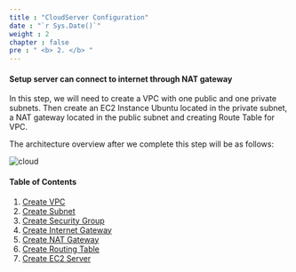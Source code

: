 ```yaml
---
title : "CloudServer Configuration"
date : "`r Sys.Date()`"
weight : 2
chapter : false
pre : " <b> 2. </b> "
---
```


#### Setup server can connect to internet through NAT gateway
In this step, we will need to create a VPC with one public and one private subnets. Then create an EC2 Instance Ubuntu located in the private subnet, a NAT gateway located in the public subnet
and creating Route Table for VPC.

The architecture overview after we complete this step will be as follows:

![cloud](/images/2.cloudserver/cloud-01.png)

#### Table of Contents
1. [Create VPC](/2-CloudServer/2.1-createvpc)
2. [Create Subnet](/2-CloudServer/2.2-createsubnet)
3. [Create Security Group](/2-CloudServer/2.3-securitygroup)
4. [Create Internet Gateway](/2-CloudServer/2.4-createigw)
5. [Create NAT Gateway](/2-CloudServer/2.5-createnatgw)
6. [Create Routing Table](/2-CloudServer/2.6-routingtable)
7. [Create EC2 Server](/2-CloudServer/2.7-createec2)